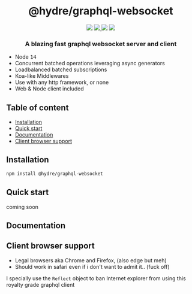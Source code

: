 <h1 align=center>@hydre/graphql-websocket</h1>
<p align=center>
  <img src="https://img.shields.io/github/license/hydreio/graphql-websocket.svg?style=for-the-badge" />
  <a href="https://www.npmjs.com/package/@hydre/graphql-websocket">
    <img src="https://img.shields.io/npm/v/@hydre/graphql-websocket.svg?logo=npm&style=for-the-badge" />
  </a>
  <img src="https://img.shields.io/npm/dw/@hydre/graphql-websocket?logo=npm&style=for-the-badge" />
  <img src="https://img.shields.io/github/workflow/status/hydreio/graphql-websocket/CI?logo=Github&style=for-the-badge" />
</p>

<h3 align=center>A blazing fast graphql websocket server and client</h3>

- Node <kbd>14</kbd>
- Concurrent batched operations leveraging async generators
- Loadbalanced batched subscriptions
- Koa-like Middlewares
- Use with any http framework, or none
- Web & Node client included

## Table of content <!-- omit in toc -->

- [Installation](#installation)
- [Quick start](#quick-start)
- [Documentation](#documentation)
- [Client browser support](#client-browser-support)

## Installation

```sh
npm install @hydre/graphql-websocket
```

## Quick start
coming soon

## Documentation


## Client browser support

- Legal browsers aka Chrome and Firefox, (also edge but meh)
- Should work in safari even if i don't want to admit it.. (fuck off)

I specially use the `Reflect` object to ban Internet explorer from
using this royalty grade graphql client